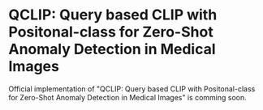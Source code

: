 # QCLIP: Query based CLIP with Positonal-class for Zero-Shot Anomaly Detection in Medical Images

Official implementation of "QCLIP: Query based CLIP with Positonal-class for Zero-Shot Anomaly Detection in Medical Images" is comming soon.

